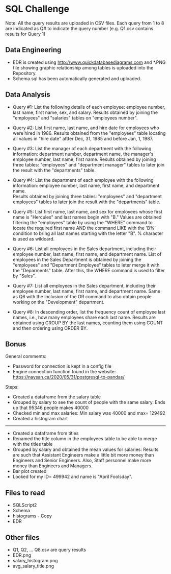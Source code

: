 # SQL Challenge
Note: All the query results are uploaded in CSV files. Each query from 1 to 8 are indicated as Q# to indicate the query number (e.g. Q1.csv contains results for Query 1)

## Data Engineering
* EDR is created using http://www.quickdatabasediagrams.com and *.PNG file showing graphic relationship among tables is uploaded into the Repository. 
* Schema.sql has been automatically generated and uploaded. 

## Data Analysis
* Query #1:  List the following details of each employee: employee number, last name, first name, sex, and salary.
    Results obtained by joining the "employees" and "salaries" tables on "employees number". 

* Query #2:  List first name, last name, and hire date for employees who were hired in 1986.
    Results obtained from the "employees" table locating all values in "hire date" aftter Dec, 31, 1985 and before Jan, 1, 1987. 

* Query #3: List the manager of each department with the following information: department number, department name, the manager's employee number, last name, first name.
    Results obtained by joining three tables: "employees" and "department manager" tables to later join the result with the "departments" table.

* Query #4: List the department of each employee with the following information: employee number, last name, first name, and department name.  
    Results obtained by joining three tables: "employees" and "department employees" tables to later join the result with the "departments" table.

* Query #5: List first name, last name, and sex for employees whose first name is "Hercules" and last names begin with "B."
    Values are obtained filtering the "employees" table by using the "WHERE" command to locate the required first name AND the command LIKE with the 'B%' condition to bring all last names starting with the letter "B". % character is used as wildcard. 

* Query #6: List all employees in the Sales department, including their employee number, last name, first name, and department name.
    List of employees in the Sales Department is obtained by joining the "employees" and "Department Employee" tables to leter merge it with the "Deparments" table. After this, the WHERE command is used to filter by "Sales". 

* Query #7: List all employees in the Sales department, including their employee number, last name, first name, and department name.
    Same as Q6 with the inclusion of the OR command to also obtain people working on the "Development" department. 

* Query #8: In descending order, list the frequency count of employee last names, i.e., how many employees share each last name.
    Results are obtained using GROUP BY the last names, counting them using COUNT and then ordering using ORDER BY. 

## Bonus 
General comments:
* Password for connection is kept in a config file
* Engine connection function found in the website: https://naysan.ca/2020/05/31/postgresql-to-pandas/

Steps:
* Created a dataframe from the salary table
* Grouped by salary to see the count of people with the same salary. Ends up that 95346 people makes 40000
* Checked min and max salaries: Min salary was 40000 and max= 129492
* Created a histogram chart

------------------------------------
* Created a dataframe from titles
* Renamed the title column in the employees table to be able to merge with the titles table
* Grouped by salary and obtained the mean values for salaries: Results are such that Assistant Engineers make a little bit more money than Engineers and Senior Engineers. Also, Staff personnel make more money than Engineers and Managers.
* Bar plot created
* Looked for my ID= 499942 and name is "April Foolsday".

## Files to read
* SQLScript2
* Schema
* histograms - Copy
* EDR

## Other files
* Q1, Q2, ... Q8.csv are query results
* EDR.png
* salary_histogram.png
* avg_salary_title.png
